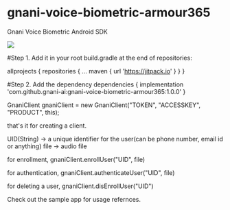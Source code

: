 # gnani-voice-biometric-armour365
Gnani Voice Biometric Android SDK

[![](https://jitpack.io/v/gnani-ai/gnani-voice-biometric-armour365.svg)](https://jitpack.io/#gnani-ai/gnani-voice-biometric-armour365)

#Step 1. Add it in your root build.gradle at the end of repositories:

allprojects {
		repositories {
			...
			maven { url 'https://jitpack.io' }
		}
	}
  
#Step 2. Add the dependency
dependencies {
	        implementation 'com.github.gnani-ai:gnani-voice-biometric-armour365:1.0.0'
}

GnaniClient gnaniClient = new GnaniClient("TOKEN", "ACCESSKEY", "PRODUCT", this);

that's it for creating a client.

UID(String) -> a unique identifier for the user(can be phone number, email id or anything)
file -> audio file

for enrollment,
gnaniClient.enrollUser("UID", file)

for authentication,
gnaniClient.authenticateUser("UID", file)

for deleting a user,
gnaniClient.disEnrollUser("UID")

Check out the sample app for usage refernces. 
